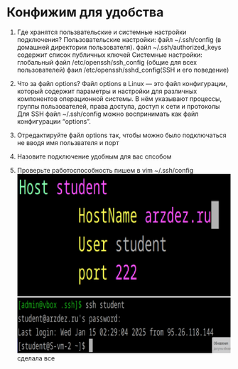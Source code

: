 # Конфижим для удобства

1. Где хранятся пользвательские и системные настройки подключения?
Пользовательские настройки: файл ~/.ssh/config (в домашней директории пользователя).
файл ~/.ssh/authorized_keys содержит список публичных ключей
Системные настройки: глобальный файл /etc/openssh/ssh_config (общие для всех пользователей)
фаил /etc/openssh/sshd_config(SSH и его поведение)

2. Что за файл options?
Файл options в Linux — это файл конфигурации, который содержит параметры и настройки для различных компонентов операционной системы. В нём указывают процессы, группы пользователей, права доступа, доступ к сети и протоколы
Для SSH файл ~/.ssh/config можно воспринимать как файл конфигурации “options”. 

3. Отредактируйте файл options так, чтобы можно было подключаться не вводя имя пользвателя и порт
4. Назовите подключение удобным для вас спсобом
5. Проверьте работоспособность
пишем в vim ~/.ssh/config
![alt text](image-12.png)
![alt text](image-13.png)
cделала все

